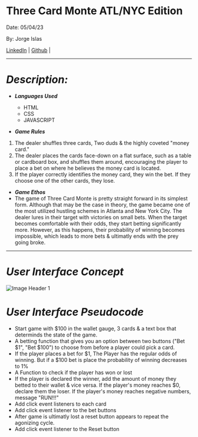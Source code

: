 # Three Card Monte ATL/NYC Edition 
Date: 05/04/23

By: Jorge Islas

[LinkedIn](https://www.linkedin.com/in/jorge-islas-47136a275
) | [Github](https://github.com/Jorgeislas97) |
***
# **_Description:_**

- **_Languages Used_**
  - HTML
  - CSS
  - JAVASCRIPT
  

- **_Game Rules_** 
1. The dealer shuffles three cards, Two duds & the highly coveted "money card."
2. The dealer places the cards face-down on a flat surface, such as a table or cardboard box, and shuffles them around, encouraging the player to place a bet on where he believes the money card is located. 
3. If the player correctly identifies the money card, they win the bet. If they choose one of the other cards, they lose.

- **_Game Ethos_**
- The game of Three Card Monte is pretty straight forward in its simplest form. Although that may be the case in theory, the game became one of the most utilized hustling schemes in Atlanta and New York City. The dealer lures in their target with victories on small bets. When the target becomes comfortable with their odds, they start betting significantly more. However, as this happens, their probability of winning becomes impossible, which leads to more bets & ultimatly ends with the prey going broke.
***
# **_User Interface Concept_** 
    
   ![Image Header 1](https://i.imgur.com/AOQjSXV.jpeg)

# **_User Interface Pseudocode_**
- Start game with $100 in the wallet gauge, 3 cards & a text box that determinds the state of the game.  
- A betting function that gives you an option between two buttons ("Bet $1", "Bet $100") to choose from before a player could pick a card.  
- If the player places a bet for $1, The Player  has the regular odds of winning. But if a $100 bet is place the probability of winning decreases to 1%
- A Function to check if the player has won or lost
- If the player is declared the winner, add the amount of money they betted to their wallet & vice versa. If the player's money reaches $0, declare them the loser. If the player's money reaches negative numbers, message "RUN!!!"
- Add click event listeners to each card
- Add click event listener to the bet buttons
- After game is ultimatly lost a reset button appears to repeat the agonizing cycle.
- Add click event listener to the Reset button